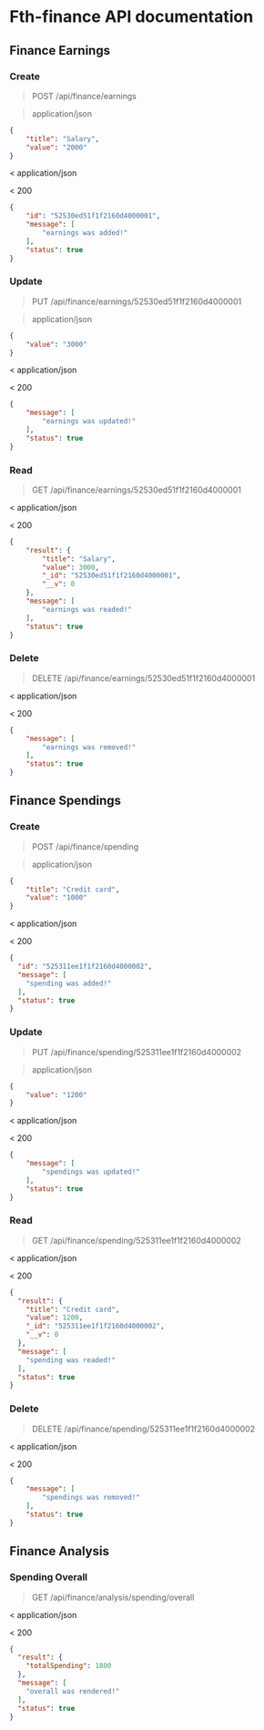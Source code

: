 # Fth-finance API documentation

## Finance Earnings

### Create

> POST /api/finance/earnings

> application/json

``` json
{
    "title": "Salary",
    "value": "2000"
}
```

< application/json

< 200

``` json
{
    "id": "52530ed51f1f2160d4000001",
    "message": [
        "earnings was added!"
    ],
    "status": true
}
```

### Update

> PUT /api/finance/earnings/52530ed51f1f2160d4000001

> application/json

``` json
{
    "value": "3000"
}
```

< application/json

< 200

``` json
{
    "message": [
        "earnings was updated!"
    ],
    "status": true
}
```

### Read

> GET /api/finance/earnings/52530ed51f1f2160d4000001

< application/json

< 200

``` json
{
    "result": {
        "title": "Salary",
        "value": 3000,
        "_id": "52530ed51f1f2160d4000001",
        "__v": 0
    },
    "message": [
        "earnings was readed!"
    ],
    "status": true
}
```

### Delete

> DELETE /api/finance/earnings/52530ed51f1f2160d4000001

< application/json

< 200

``` json
{
    "message": [
        "earnings was removed!"
    ],
    "status": true
}
```

## Finance Spendings

### Create

> POST /api/finance/spending

> application/json

``` json
{
    "title": "Credit card",
    "value": "1000"
}
```

< application/json

< 200

``` json
{
  "id": "525311ee1f1f2160d4000002",
  "message": [
    "spending was added!"
  ],
  "status": true
}
```

### Update

> PUT /api/finance/spending/525311ee1f1f2160d4000002

> application/json

``` json
{
    "value": "1200"
}
```

< application/json

< 200

``` json
{
    "message": [
        "spendings was updated!"
    ],
    "status": true
}
```

### Read

> GET /api/finance/spending/525311ee1f1f2160d4000002

< application/json

< 200

``` json
{
  "result": {
    "title": "Credit card",
    "value": 1200,
    "_id": "525311ee1f1f2160d4000002",
    "__v": 0
  },
  "message": [
    "spending was readed!"
  ],
  "status": true
}
```

### Delete

> DELETE /api/finance/spending/525311ee1f1f2160d4000002

< application/json

< 200

``` json
{
    "message": [
        "spendings was removed!"
    ],
    "status": true
}
```

## Finance Analysis

### Spending Overall

> GET /api/finance/analysis/spending/overall

< application/json

< 200

``` json
{
  "result": {
    "totalSpending": 1800
  },
  "message": [
    "overall was rendered!"
  ],
  "status": true
}
```

